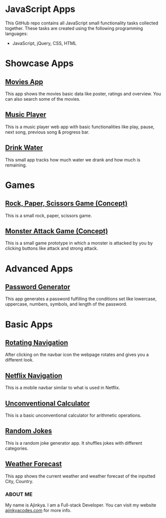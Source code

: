 # JavaScript Apps

This GitHub repo contains all JavaScript small functionality tasks collected together. These tasks are created using the following programming languages:
- JavaScript, jQuery, CSS, HTML

# Showcase Apps

## [Movies App](https://ajinkyacodes.github.io/javascript-apps/movies-app)
This app shows the movies basic data like poster, ratings and overview. You can also search some of the movies.

## [Music Player](https://ajinkyacodes.github.io/javascript-apps/music-player)
This is a music player web app with basic functionalities like play, pause, next song, previous song & progress bar.

## [Drink Water](https://ajinkyacodes.github.io/javascript-apps/drink-water)
This small app tracks how much water we drank and how much is remaining.

# Games

## [Rock, Paper, Scissors Game (Concept)](https://ajinkyacodes.github.io/javascript-apps/rock-paper-scissors-game)
This is a small rock, paper, scissors game.

## [Monster Attack Game (Concept)](https://ajinkyacodes.github.io/javascript-apps/monster-attack-game)
This is a small game prototype in which a monster is attacked by you by clicking buttons like attack and strong attack.

# Advanced Apps

## [Password Generator](https://ajinkyacodes.github.io/javascript-apps/password-generator)
This app generates a password fulfilling the conditions set like lowercase, uppercase, numbers, symbols, and length of the password.

# Basic Apps

## [Rotating Navigation](https://ajinkyacodes.github.io/javascript-apps/rotating-navigation)
After clicking on the navbar icon the webpage rotates and gives you a different look.

## [Netflix Navigation](https://ajinkyacodes.github.io/javascript-apps/netflix-navigation)
This is a mobile navbar similar to what is used in Netflix.

## [Unconventional Calculator](https://ajinkyacodes.github.io/javascript-apps/unconventional-calculator)
This is a basic unconventional calculator for arithmetic operations.

## [Random Jokes](https://ajinkyacodes.github.io/javascript-apps/random-jokes/)
This is a random joke generator app. It shuffles jokes with different categories.

## [Weather Forecast](https://ajinkyacodes.github.io/javascript-apps/weather-forecast)
This app shows the current weather and weather forecast of the inputted City, Country.


### ABOUT ME
My name is Ajinkya. I am a Full-stack Developer. You can visit my website [ajinkyacodes.com](https://ajinkyacodes.com) for more info.

